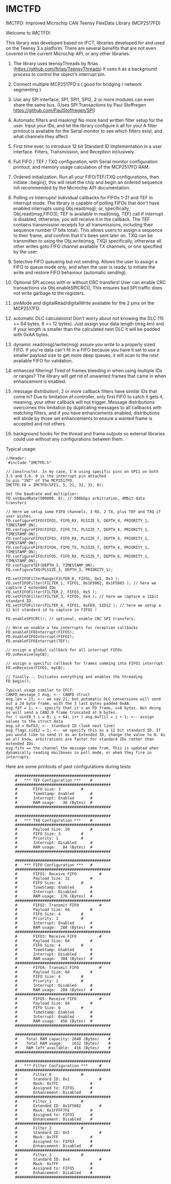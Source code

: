# IMCTFD
IMCTFD: Improved Microchip CAN Teensy FlexData Library (MCP2517FD)

  Welcome to IMCTFD!

  This library was developed based on IFCT, libraries developed for and used on the Teensy 3.x platform.
There are several benefits that are not even covered in the current Microchip API, or any other libraries.

1) The library uses teensyThreads by ftrias (https://github.com/ftrias/TeensyThreads)
   It uses it as a background process to control the object's interrupt pin.

2) Connect multiple MCP2517FD's ( good for bridging / network segmenting )
3) Use any SPI interface, SPI, SPI1, SPI2, 2 or more modules can even share the same bus. (Uses SPI Transactions by Paul Stoffregen https://github.com/PaulStoffregen/SPI)

4) Automatic filters and masking! No more hand written filter setup for the user. Input your IDs, and let the library configure it all for you! A filter printout is available for the Serial monitor to see which filters exist, and what channels they affect.

5) First time ever, to introduce 12 bit Standard ID implementation in a user interface. Filters, Transmission, and Reception inclusively.

6) Full FIFO / TEF / TXQ configuration, with Serial monitor configuration printout, and memory usage calculation of the MCP2517FD RAM.

7) Ordered initialization. Run all your FIFO/TEF/TXQ configurations, then initiate ::begin(), this will reset the chip and begin an ordered sequence init recommended by the Microchip API documentation.

8) Polling vs Interrupts! Individual callbacks for FIFOs 1-31 and TEF in interrupt mode. The library is capable of polling FIFOs that don't have enabled interrupts using Obj.read(msg); or, specifically, Obj.read(msg,FIFO3);
TEF is available in read(msg, TEF) call if interrupt is disabled, otherwise, you will receive it in the callback.
The TEF contains transmission receipts for all transmissions, including their sequence number (7 bits total). This allows users to assign a sequence to their frame, and confirm that it's been sent later on.
TXQ can be transmitten to using the Obj.write(msg, TXQ) specifically, otherwise all other writes goto FIFO channel available TX channels, or one specified by the user.

9) Selective FIFO queueing but not sending. Allows the user to assign a FIFO to queue mode only, and when the user is ready, to initiate the write and restore FIFO behaviour (automatic sending).

10) Optional SPI access with or without CRC transfers! User can enable CRC transactions via Obj.enableSPICRC();
    This ensures bad SPI traffic does not write garbage to the registers.

11) pinMode and digitalRead/digitalWrite available for the 2 pins on the MCP2517FD. 
12) automatic DLC calculations! Don't worry about not knowing the DLC (15 == 64 bytes, 9 == 12 bytes). Just assign your data length (msg.len) and if your length is smaller than the calculated next DLC it will be padded with 0xAA bytes.

13) dynamic read(msg)/write(msg) assure you write to a properly sized FIFO. If you're data can't fit in a FIFO because you have it set to use a smaller payload size to get more deep queues, it will scan to the next available FIFO for validation.

14) enhanced filtering! Tired of frames bleeding in when using multiple IDs or ranges? The library will get rid of unwanted frames that came in when enhancement is enabled.

15) message distribution!, 2 or more callback filters have similar IDs that come in? Due to limitation of controller, only first FIFO to catch it gets it, meaning, your other callback will not trigger. Message distributions overcomes this limitation by duplicating messages to all callbacks with matching filters, and if you have enhancements enabled, distributions will abide by those set enhancements to ensure a wanted frame is accepted and not others.

16) background hooks for the thread and frame outputs so external libraries could use without any configurations between them.

  Typical usage:
```
//Header:
 #include "IMCTFD.h"

// Constructor. In my case, I'm using specific pins on SPI1 on both 3.5 and 3.6. 0 is the interrupt pin attached
to pin "INT" of the MCP2517FD.
IMCTFD FD = IMCTFD(SPI1, 5, 21, 32, 31, 0);

Set the baudrate and multiplier:
FD.setBaudRate(500000, 8); // 500kbps arbitration, 4Mbit data transfers

// Here we setup some FIFO channels, 3 RX, 2 TX, plus TEF and TXQ if user wishes.
FD.configureFIFO(FIFO1, FIFO_RX, PLSIZE_5, DEPTH_4, PRIORITY_1, TIMESTAMP_ON);
FD.configureFIFO(FIFO2, FIFO_TX, PLSIZE_7, DEPTH_4, PRIORITY_1, TIMESTAMP_ON);
FD.configureFIFO(FIFO3, FIFO_RX, PLSIZE_7, DEPTH_4, PRIORITY_1, TIMESTAMP_ON);
FD.configureFIFO(FIFO4, FIFO_TX, PLSIZE_7, DEPTH_4, PRIORITY_1, TIMESTAMP_ON);
FD.configureFIFO(FIFO5, FIFO_RX, PLSIZE_7, DEPTH_6, PRIORITY_1, TIMESTAMP_ON);
FD.configureTEF(DEPTH_3, TIMESTAMP_ON);
FD.configureTXQ(PLSIZE_3, DEPTH_3, PRIORITY_1);

FD.setFIFOFilterRange(FILTER_0, FIFO1, 0x1, 0x3 );
FD.setFIFOFilter(FILTER_1, FIFO1, 0x1F5002, 0x1F5803 ); // here we capture 2 extended IDs
FD.setFIFOFilter(FILTER_2, FIFO3, 0x5 );
FD.setFIFOFilter(FILTER_3, FIFO5, 0x4 ); // here we capture a 11bit standard ID.
FD.setFIFOFilter(FILTER_4, FIFO1, 0xFE0, SID12 ); // here we setup a 12 bit standard id to capture in FIFO1 !

FD.enableSPICRC(); // optional, enable CRC SPI transfers.

// Here we enable a few interrupts for reception callbacks
FD.enableFIFOInterrupt(FIFO5);
FD.enableFIFOInterrupt(FIFO2);
FD.enableFIFOInterrupt(TEF);

// assign a global callback for all interrupt FIFOs
FD.onReceive(myCB);

// assign a specific callback for frames comming into FIFO1 interrupt
FD.onReceive(FIFO1, myCB);

// finally... Initiates everything and enables the threading
FD.begin();

Typical usage similar to IFCT:
CANFD_message_t msg; <-- CANFD struct
msg.len = 21; <-- we say 21, but automatic DLC conversions will send out a 24 byte frame, with the 3 last bytes padded 0xAA.
msg.fdf = 1; <-- specify that it's an FD frame, >=8 bytes. Not doing so will send a CAN2.0 frame truncated at 8 bytes.
for ( uint8_t i = 0; i < 64; i++ ) msg.buf[i] = i + 1; <-- assign values to the struct data
msg.id = 0xFE3; <-- standard ID (look next line)
msg.flags.sid12 = 1; <-- we specify this as a 12 bit standard ID. If you would like to send it as an Extended ID, change the value to 0. As we all know, arbitrations are faster for standard IDs rather than extended IDs.
msg.fifo == the channel the message came from. This is updated when dynamically reading mailboxes in poll mode, or when they fire in interrupts.
```

Here are some printouts of past configurations during tests:
```
	##########################################
	#	*** TEF Configuration ***	 #
	##########################################
	#	    FIFO Size: 3 		 #
	#	    TimeStamp: Enabled 		 #
	#	    Interrupt: Enabled 		 #
	#	    RAM usage:   36 (Bytes)	 #
	##########################################

	##########################################
	#	*** TXQ Configuration ***	 #
	##########################################
	#	    Payload Size: 20		 #
	#	    FIFO Size: 3 		 #
	#	    Priority: 1 		 #
	#	    Interrupt: Disabled		 #
	#	    RAM usage:   84 (Bytes)	 #
	##########################################

	##########################################
	#	*** FIFO Configuration ***	 #
	##########################################
	#	    FIFO1: Receive FIFO     	 #
	#	    Payload Size: 32		 #
	#	    FIFO Size: 4 		 #
	#	    TimeStamp: Enabled 		 #
	#	    Interrupt: Disabled		 #
	#	    RAM usage:  176 (Bytes)	 #
	##########################################
	#	    FIFO2: Transmit FIFO    	 #
	#	    Payload Size: 64		 #
	#	    FIFO Size: 4 		 #
	#	    Priority: 1 		 #
	#	    Interrupt: Enabled 		 #
	#	    RAM usage:  288 (Bytes)	 #
	##########################################
	#	    FIFO3: Receive FIFO     	 #
	#	    Payload Size: 64		 #
	#	    FIFO Size: 4 		 #
	#	    TimeStamp: Enabled 		 #
	#	    Interrupt: Disabled		 #
	#	    RAM usage:  304 (Bytes)	 #
	##########################################
	#	    FIFO4: Transmit FIFO    	 #
	#	    Payload Size: 64		 #
	#	    FIFO Size: 4 		 #
	#	    Priority: 1 		 #
	#	    Interrupt: Disabled		 #
	#	    RAM usage:  288 (Bytes)	 #
	##########################################
	#	    FIFO5: Receive FIFO     	 #
	#	    Payload Size: 64		 #
	#	    FIFO Size: 6 		 #
	#	    TimeStamp: Enabled 		 #
	#	    Interrupt: Enabled 		 #
	#	    RAM usage:  456 (Bytes)	 #
	##########################################

	##########################################
	#    Total RAM capacity: 2048 (Bytes)	 #
	#    Total RAM usage:    1632 (Bytes)	 #
	#    RAM left available:  416 (Bytes)	 #
	##########################################

	##########################################
	#	*** Filter Configuration ***	 #
	##########################################
	#	    Filter_0 			 #
	#	    Standard ID: 0x1         	 #
	#	    Mask: 0x7FC       		 #
	#	    Assigned to: FIFO1 		 #
	#	    Enhancement: Disabled	 #
	##########################################
	#	    Filter_1 			 #
	#	    Extended ID: 0x1F5002    	 #
	#	    Mask: 0x1FFFF7FE  		 #
	#	    Assigned to: FIFO1 		 #
	#	    Enhancement: Disabled	 #
	##########################################
	#	    Filter_2 			 #
	#	    Standard ID: 0x5         	 #
	#	    Mask: 0x7FF       		 #
	#	    Assigned to: FIFO3 		 #
	#	    Enhancement: Disabled	 #
	##########################################
	#	    Filter_3 			 #
	#	    Standard ID: 0x4         	 #
	#	    Mask: 0x7FF       		 #
	#	    Assigned to: FIFO5 		 #
	#	    Enhancement: Disabled	 #
	##########################################
```

